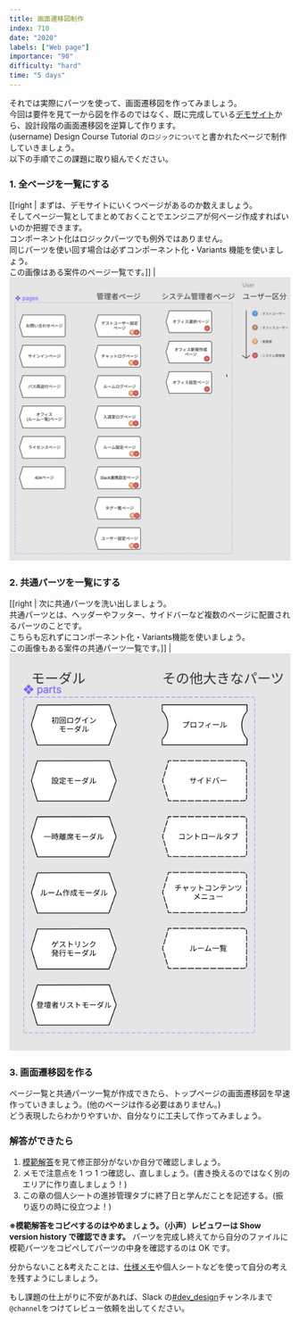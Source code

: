 ```yaml
---
title: 画面遷移図制作
index: 710
date: "2020"
labels: ["Web page"]
importance: "90"
difficulty: "hard"
time: "5 days"
---
```


それでは実際にパーツを使って、画面遷移図を作ってみましょう。  
今回は要件を見て一から図を作るのではなく、既に完成している[デモサイト](https://demo.tcd-theme.com/tcd063/)から、設計段階の画面遷移図を逆算して作ります。  
(username) Design Course Tutorial の`ロジックについて`と書かれたページで制作していきましょう。  
以下の手順でこの課題に取り組んでください。

### 1. 全ページを一覧にする

[[right | まずは、デモサイトにいくつページがあるのか数えましょう。<br/>そしてページ一覧としてまとめておくことでエンジニアが何ページ作成すればいいのか把握できます。<br/>コンポーネント化はロジックパーツでも例外ではありません。<br/>同じパーツを使い回す場合は必ずコンポーネント化・Variants 機能を使いましょう。<br/>この画像はある案件のページ一覧です。]]
| ![pages](./img/pages2.png)

### 2. 共通パーツを一覧にする

[[right | 次に共通パーツを洗い出しましょう。<br/>共通パーツとは、ヘッダーやフッター、サイドバーなど複数のページに配置されるパーツのことです。<br/>こちらも忘れずにコンポーネント化・Variants機能を使いましょう。<br/>この画像もある案件の共通パーツ一覧です。]]
| ![parts](./img/parts.png)

### 3. 画面遷移図を作る

ページ一覧と共通パーツ一覧が作成できたら、トップページの画面遷移図を早速作っていきましょう。(他のページは作る必要はありません。)  
どう表現したらわかりやすいか、自分なりに工夫して作ってみましょう。

### 解答ができたら

1. [模範解答](https://www.figma.com/file/ah0c0rbDLSfuDoKFnuS7sl/%E3%83%87%E3%82%B6%E3%82%A4%E3%83%B3%E3%82%B3%E3%83%BC%E3%82%B9%E8%AA%B2%E9%A1%8C%E6%A8%A1%E7%AF%84%E5%9B%9E%E7%AD%94?node-id=19688%3A3291&t=H4fQB8mWD6GC8g6k-0)を見て修正部分がないか自分で確認しましょう。
2. メモで注意点を 1 つ 1 つ確認し、直しましょう。(書き換えるのではなく別のエリアに作り直しましょう！)
3. この章の個人シートの進捗管理タブに終了日と学んだことを記述する。(振り返りの時に役立つよ！)

**※模範解答をコピペするのはやめましょう。（小声）レビュワーは Show version history で確認できます。**
パーツを完成し終えてから自分のファイルに模範パーツをコピペしてパーツの中身を確認するのは OK です。

分からないこと&考えたことは、[仕様メモ](https://www.figma.com/file/ah0c0rbDLSfuDoKFnuS7sl/%E3%83%87%E3%82%B6%E3%82%A4%E3%83%B3%E3%82%B3%E3%83%BC%E3%82%B9%E8%AA%B2%E9%A1%8C%E6%A8%A1%E7%AF%84%E5%9B%9E%E7%AD%94?node-id=20224%3A5123&t=LvFG8CqZSR0wz1bo-4)や個人シートなどを使って自分の考えを残すようにしましょう。

もし課題の仕上がりに不安があれば、Slack の[#dev_design](https://playground-universe.slack.com/archives/CJ3PDBCAZ)チャンネルまで`@channel`をつけてレビュー依頼を出してください。
